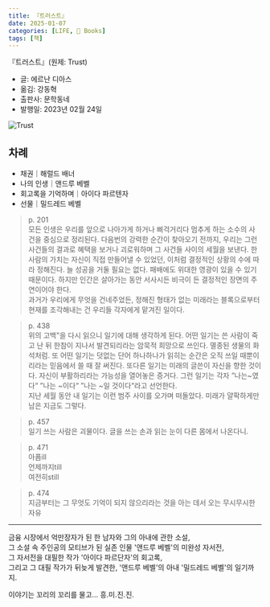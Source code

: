 ```yaml
---
title: 『트러스트』
date: 2025-01-07
categories: [LIFE, 📖 Books]
tags: [책]
---
```



『트러스트』(원제: Trust)
- 글: 에르난 디아스
- 옮김: 강동혁
- 출판사: 문학동네
- 발행일: 2023년 02월 24일


![Trust](https://upload.wikimedia.org/wikipedia/en/7/75/Trust_novel.jpg)


## 차례

- 채권｜해럴드 배너
- 나의 인생｜앤드루 베벨
- 회고록을 기억하며｜아이다 파르텐자
- 선물｜밀드레드 베벨


> p. 201   
> 모든 인생은 우리를 앞으로 나아가게 하거나 삐걱거리다 멈추게 하는 소수의 사건을 중심으로 정리된다. 다음번의 강력한 순간이 찾아오기 전까지, 우리는 그런 사건들의 결과로 혜택을 보거나 괴로워하며 그 사건들 사이의 세월을 보낸다. 한 사람의 가치는 자신이 직접 만들어낼 수 있었던, 이처럼 결정적인 상황의 수에 따라 정해진다. 늘 성공을 거둘 필요는 없다. 패배에도 위대한 영광이 있을 수 있기 때문이다. 하지만 인간은 살아가는 동안 서사시든 비극이 든 결정적인 장면의 주연이어야 한다.   
> 과거가 우리에게 무엇을 건네주었든, 정해진 형태가 없는 미래라는 블록으로부터 현재를 조각해내는 건 우리들 각자에게 맡겨진 일이다.

> p. 438   
> 위의 고백"을 다시 읽으니 일기에 대해 생각하게 된다. 어떤 일기는 쓴 사람이 죽고 난 뒤 한참이 지나서 발견되리라는 암묵적 희망으로 쓰인다. 멸종된 생물의 화석처럼. 또 어떤 일기는 덧없는 단어 하나하나가 읽히는 순간은 오직 쓰일 때뿐이리라는 믿음에서 쓸 때 잘 써진다. 또다른 일기는 미래의 글쓴이 자신을 향한 것이다. 자신이 부활하리라는 가능성을 열어놓은 증거다. 그런 일기는 각자 ”나는~였다“ ”나는 ~이다“ ”나는 ~일 것이다“라고 선언한다.   
> 지난 세월 동안 내 일기는 이런 범주 사이를 오가며 떠돌았다. 미래가 얄팍하게만 남은 지금도 그렇다.

> p. 457   
> 일기 쓰는 사람은 괴물이다. 글을 쓰는 손과 읽는 눈이 다른 몸에서 나온다니.

> p. 471   
> 아픔ill   
> 언제까지till   
> 여전히still   

> p. 474   
> 지금부터는 그 무엇도 기억이 되지 않으리라는 것을 아는 데서 오는 무시무시한 자유


---


금융 시장에서 억만장자가 된 한 남자와 그의 아내에 관한 소설,   
그 소설 속 주인공의 모티브가 된 실존 인물 '앤드루 베벨'의 미완성 자서전,   
그 자서전을 대필한 작가 '아이다 파르단자'의 회고록,   
그리고 그 대필 작가가 뒤늦게 발견한, '앤드루 베벨'의 아내 '밀드레드 베벨'의 일기까지.

이야기는 꼬리의 꼬리를 물고...
흥.미.진.진.
